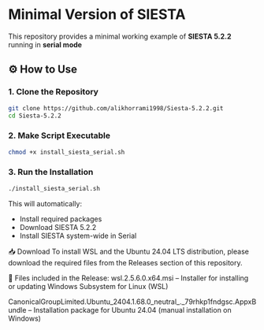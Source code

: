 # Minimal Version of SIESTA
This repository provides a minimal working example of **SIESTA 5.2.2** running in **serial mode** 


## ⚙️ How to Use

### 1. Clone the Repository

```bash
git clone https://github.com/alikhorrami1998/Siesta-5.2.2.git
cd Siesta-5.2.2
```

### 2. Make Script Executable

```bash
chmod +x install_siesta_serial.sh
```

### 3. Run the Installation

```bash
./install_siesta_serial.sh
```

This will automatically:




- Install required packages  
- Download SIESTA 5.2.2  
- Install SIESTA system-wide in Serial



📥 Download
To install WSL and the Ubuntu 24.04 LTS distribution, please download the required files from the Releases section of this repository.


📁 Files included in the Release:
wsl.2.5.6.0.x64.msi – Installer for installing or updating Windows Subsystem for Linux (WSL)

CanonicalGroupLimited.Ubuntu_2404.1.68.0_neutral_._79rhkp1fndgsc.AppxBundle – Installation package for Ubuntu 24.04 (manual installation on Windows)
